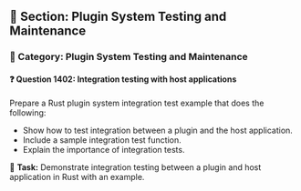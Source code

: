 ## 📘 Section: Plugin System Testing and Maintenance  
### 🔹 Category: Plugin System Testing and Maintenance  
#### ❓ Question 1402: Integration testing with host applications

Prepare a Rust plugin system integration test example that does the following:

- Show how to test integration between a plugin and the host application.
- Include a sample integration test function.
- Explain the importance of integration tests.

🔧 **Task:** Demonstrate integration testing between a plugin and host application in Rust with an example.
